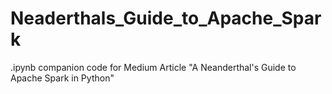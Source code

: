 # Neaderthals_Guide_to_Apache_Spark
.ipynb companion code for Medium Article "A Neanderthal's Guide to Apache Spark in Python"
